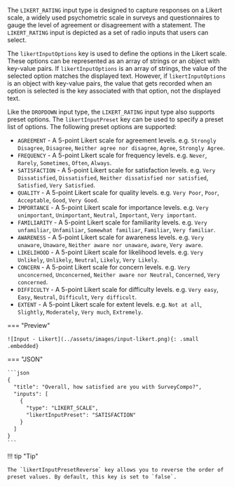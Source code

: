 The `LIKERT_RATING` input type is designed to capture responses on a Likert scale, a widely used psychometric scale in surveys and questionnaires to gauge the level of agreement or disagreement with a statement. The `LIKERT_RATING` input is depicted as a set of radio inputs that users can select.

The `likertInputOptions` key is used to define the options in the Likert scale. These options can be represented as an array of strings or an object with key-value pairs. If `likertInputOptions` is an array of strings, the value of the selected option matches the displayed text. However, if `likertInputOptions` is an object with key-value pairs, the value that gets recorded when an option is selected is the key associated with that option, not the displayed text.

Like the `DROPDOWN` input type, the `LIKERT_RATING` input type also supports preset options. The `likertInputPreset` key can be used to specify a preset list of options. The following preset options are supported:

- `AGREEMENT` - A 5-point Likert scale for agreement levels. e.g. `Strongly Disagree`, `Disagree`, `Neither agree nor disagree`, `Agree`, `Strongly Agree`.
- `FREQUENCY` - A 5-point Likert scale for frequency levels. e.g. `Never`, `Rarely`, `Sometimes`, `Often`, `Always`.
- `SATISFACTION` - A 5-point Likert scale for satisfaction levels. e.g. `Very Dissatisfied`, `Dissatisfied`, `Neither dissatisfied nor satisfied`, `Satisfied`, `Very Satisfied`.
- `QUALITY` - A 5-point Likert scale for quality levels. e.g. `Very Poor`, `Poor`, `Acceptable`, `Good`, `Very Good`.
- `IMPORTANCE` - A 5-point Likert scale for importance levels. e.g. `Very unimportant`, `Unimportant`, `Neutral`, `Important`, `Very important`.
- `FAMILIARITY` - A 5-point Likert scale for familiarity levels. e.g. `Very unfamiliar`, `Unfamiliar`, `Somewhat familiar`, `Familiar`, `Very familiar`.
- `AWARENESS` - A 5-point Likert scale for awareness levels. e.g. `Very unaware`, `Unaware`, `Neither aware nor unaware`, `aware`, `Very aware`.
- `LIKELIHOOD` - A 5-point Likert scale for likelihood levels. e.g. `Very Unlikely`, `Unlikely`, `Neutral`, `Likely`, `Very Likely`.
- `CONCERN` - A 5-point Likert scale for concern levels. e.g. `Very unconcerned`, `Unconcerned`, `Neither aware nor Neutral`, `Concerned`, `Very concerned`.
- `DIFFICULTY` - A 5-point Likert scale for difficulty levels. e.g. `Very easy`, `Easy`, `Neutral`, `Difficult`, `Very difficult`.
- `EXTENT` - A 5-point Likert scale for extent levels. e.g. `Not at all`, `Slightly`, `Moderately`, `Very much`, `Extremely`.

=== "Preview"

    ![Input - Likert](../assets/images/input-likert.png){: .small .embedded}

=== "JSON"

    ```json
    {
      "title": "Overall, how satisfied are you with SurveyCompo?",
      "inputs": [
        {
          "type": "LIKERT_SCALE",
          "likertInputPreset": "SATISFACTION"
        }
      ]
    }
    ```

!!! tip "Tip"

    The `likertInputPresetReverse` key allows you to reverse the order of preset values. By default, this key is set to `false`.

